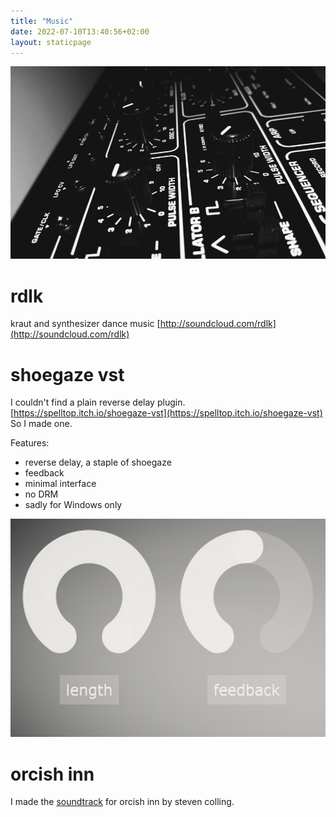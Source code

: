 ```yaml
---
title: "Music"
date: 2022-07-10T13:40:56+02:00
layout: staticpage
---
```


![music](/img/music.jpg)
# rdlk
kraut and synthesizer dance music
[http://soundcloud.com/rdlk](http://soundcloud.com/rdlk)



# shoegaze vst
I couldn't find a plain reverse delay plugin. [https://spelltop.itch.io/shoegaze-vst](https://spelltop.itch.io/shoegaze-vst) So I made one.

Features:
- reverse delay, a staple of shoegaze
- feedback
- minimal interface
- no DRM
- sadly for Windows only

![vst](img/vst.png)

# orcish inn
I made the [soundtrack](https://headchant.bandcamp.com/releases) for orcish inn by steven colling.